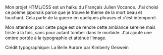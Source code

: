Mon projet HTML/CSS est un haïku du Français Julien Vocance. J'ai choisi ce poème japonais parce que je trouve le thème de la mort beau et touchant. Cela parle de la guerre en quelques phrases et c'est intemporel. 

Mon attention pour cette page est de rendre cette ambiance sereine mais triste à la fois, sans pour autant tomber dans le morbide. J'ai ajouté une ombre portée à la typographie et atténué l'image. 

Crédit typographique: La Belle Aurore par Kimberly Geswein
